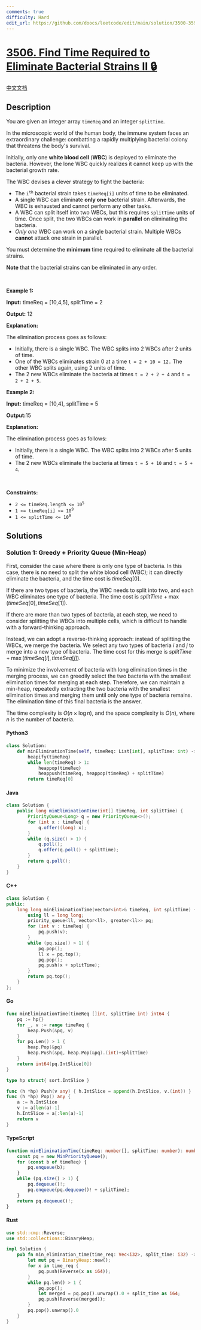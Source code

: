 ```yaml
---
comments: true
difficulty: Hard
edit_url: https://github.com/doocs/leetcode/edit/main/solution/3500-3599/3506.Find%20Time%20Required%20to%20Eliminate%20Bacterial%20Strains%20II/README_EN.md
---
```


<!-- problem:start -->

# [3506. Find Time Required to Eliminate Bacterial Strains II 🔒](https://leetcode.com/problems/find-time-required-to-eliminate-bacterial-strains-ii)

[中文文档](/solution/3500-3599/3506.Find%20Time%20Required%20to%20Eliminate%20Bacterial%20Strains%20II/README.md)

## Description

<!-- description:start -->

<p>You are given an integer array <code>timeReq</code> and an integer <code>splitTime</code>.</p>

<p>In the microscopic world of the human body, the immune system faces an extraordinary challenge: combatting a rapidly multiplying bacterial colony that threatens the body&#39;s survival.</p>

<p>Initially, only one <strong>white blood cell</strong> (<strong>WBC</strong>) is deployed to eliminate the bacteria. However, the lone WBC quickly realizes it cannot keep up with the bacterial growth rate.</p>

<p>The WBC devises a clever strategy to fight the bacteria:</p>

<ul>
	<li>The <code>i<sup>th</sup></code> bacterial strain takes <code>timeReq[i]</code> units of time to be eliminated.</li>
	<li>A single WBC can eliminate <strong>only one</strong> bacterial strain. Afterwards, the WBC is exhausted and cannot perform any other tasks.</li>
	<li>A WBC can split itself into two WBCs, but this requires <code>splitTime</code> units of time. Once split, the two WBCs can work in <strong>parallel</strong> on eliminating the bacteria.</li>
	<li><em>Only one</em> WBC can work on a single bacterial strain. Multiple WBCs <strong>cannot</strong> attack one strain in parallel.</li>
</ul>

<p>You must determine the <strong>minimum</strong> time required to eliminate all the bacterial strains.</p>

<p><strong>Note</strong> that the bacterial strains can be eliminated in any order.</p>

<p>&nbsp;</p>
<p><strong class="example">Example 1:</strong></p>

<div class="example-block">
<p><strong>Input:</strong> <span class="example-io">timeReq = [10,4,5], splitTime = 2</span></p>

<p><strong>Output:</strong> <span class="example-io">12</span></p>

<p><strong>Explanation:</strong></p>

<p>The elimination process goes as follows:</p>

<ul>
	<li>Initially, there is a single WBC. The WBC splits into 2 WBCs after 2 units of time.</li>
	<li>One of the WBCs eliminates strain 0 at a time <code>t = 2 + 10 = 12.</code> The other WBC splits again, using 2 units of time.</li>
	<li>The 2 new WBCs eliminate the bacteria at times <code>t = 2 + 2 + 4</code> and <code>t = 2 + 2 + 5</code>.</li>
</ul>
</div>

<p><strong class="example">Example 2:</strong></p>

<div class="example-block">
<p><strong>Input:</strong> <span class="example-io">timeReq = [10,4], splitTime = 5</span></p>

<p><strong>Output:</strong>15</p>

<p><strong>Explanation:</strong></p>

<p>The elimination process goes as follows:</p>

<ul>
	<li>Initially, there is a single WBC. The WBC splits into 2 WBCs after 5 units of time.</li>
	<li>The 2 new WBCs eliminate the bacteria at times <code>t = 5 + 10</code> and <code>t = 5 + 4</code>.</li>
</ul>
</div>

<p>&nbsp;</p>
<p><strong>Constraints:</strong></p>

<ul>
	<li><code>2 &lt;= timeReq.length &lt;= 10<sup>5</sup></code></li>
	<li><code>1 &lt;= timeReq[i] &lt;= 10<sup>9</sup></code></li>
	<li><code>1 &lt;= splitTime &lt;= 10<sup>9</sup></code></li>
</ul>

<!-- description:end -->

## Solutions

<!-- solution:start -->

### Solution 1: Greedy + Priority Queue (Min-Heap)

First, consider the case where there is only one type of bacteria. In this case, there is no need to split the white blood cell (WBC); it can directly eliminate the bacteria, and the time cost is $\textit{timeSeq}[0]$.

If there are two types of bacteria, the WBC needs to split into two, and each WBC eliminates one type of bacteria. The time cost is $\textit{splitTime} + \max(\textit{timeSeq}[0], \textit{timeSeq}[1])$.

If there are more than two types of bacteria, at each step, we need to consider splitting the WBCs into multiple cells, which is difficult to handle with a forward-thinking approach.

Instead, we can adopt a reverse-thinking approach: instead of splitting the WBCs, we merge the bacteria. We select any two types of bacteria $i$ and $j$ to merge into a new type of bacteria. The time cost for this merge is $\textit{splitTime} + \max(\textit{timeSeq}[i], \textit{timeSeq}[j])$.

To minimize the involvement of bacteria with long elimination times in the merging process, we can greedily select the two bacteria with the smallest elimination times for merging at each step. Therefore, we can maintain a min-heap, repeatedly extracting the two bacteria with the smallest elimination times and merging them until only one type of bacteria remains. The elimination time of this final bacteria is the answer.

The time complexity is $O(n \times \log n)$, and the space complexity is $O(n)$, where $n$ is the number of bacteria.

<!-- tabs:start -->

#### Python3

```python
class Solution:
    def minEliminationTime(self, timeReq: List[int], splitTime: int) -> int:
        heapify(timeReq)
        while len(timeReq) > 1:
            heappop(timeReq)
            heappush(timeReq, heappop(timeReq) + splitTime)
        return timeReq[0]
```

#### Java

```java
class Solution {
    public long minEliminationTime(int[] timeReq, int splitTime) {
        PriorityQueue<Long> q = new PriorityQueue<>();
        for (int x : timeReq) {
            q.offer((long) x);
        }
        while (q.size() > 1) {
            q.poll();
            q.offer(q.poll() + splitTime);
        }
        return q.poll();
    }
}
```

#### C++

```cpp
class Solution {
public:
    long long minEliminationTime(vector<int>& timeReq, int splitTime) {
        using ll = long long;
        priority_queue<ll, vector<ll>, greater<ll>> pq;
        for (int v : timeReq) {
            pq.push(v);
        }
        while (pq.size() > 1) {
            pq.pop();
            ll x = pq.top();
            pq.pop();
            pq.push(x + splitTime);
        }
        return pq.top();
    }
};
```

#### Go

```go
func minEliminationTime(timeReq []int, splitTime int) int64 {
	pq := hp{}
	for _, v := range timeReq {
		heap.Push(&pq, v)
	}
	for pq.Len() > 1 {
		heap.Pop(&pq)
		heap.Push(&pq, heap.Pop(&pq).(int)+splitTime)
	}
	return int64(pq.IntSlice[0])
}

type hp struct{ sort.IntSlice }

func (h *hp) Push(v any) { h.IntSlice = append(h.IntSlice, v.(int)) }
func (h *hp) Pop() any {
	a := h.IntSlice
	v := a[len(a)-1]
	h.IntSlice = a[:len(a)-1]
	return v
}
```

#### TypeScript

```ts
function minEliminationTime(timeReq: number[], splitTime: number): number {
    const pq = new MinPriorityQueue();
    for (const b of timeReq) {
        pq.enqueue(b);
    }
    while (pq.size() > 1) {
        pq.dequeue()!;
        pq.enqueue(pq.dequeue()! + splitTime);
    }
    return pq.dequeue()!;
}
```

#### Rust

```rust
use std::cmp::Reverse;
use std::collections::BinaryHeap;

impl Solution {
    pub fn min_elimination_time(time_req: Vec<i32>, split_time: i32) -> i64 {
        let mut pq = BinaryHeap::new();
        for x in time_req {
            pq.push(Reverse(x as i64));
        }
        while pq.len() > 1 {
            pq.pop();
            let merged = pq.pop().unwrap().0 + split_time as i64;
            pq.push(Reverse(merged));
        }
        pq.pop().unwrap().0
    }
}
```

<!-- tabs:end -->

<!-- solution:end -->

<!-- problem:end -->
